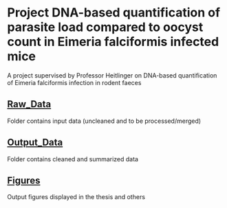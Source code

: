 # Project DNA-based quantification of parasite load compared to oocyst count in Eimeria falciformis infected mice
A project supervised by Professor Heitlinger on DNA-based quantification of Eimeria falciformis infection in rodent faeces

## [Raw_Data]()
Folder contains input data (uncleaned and to be processed/merged)

## [Output_Data]() 
Folder contains cleaned and summarized data 

## [Figures]()
Output figures displayed in the thesis and others


